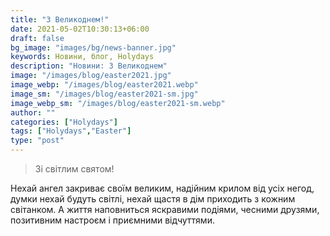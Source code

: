 ```yaml
---
title: "З Великоднем!"
date: 2021-05-02T10:30:13+06:00
draft: false
bg_image: "images/bg/news-banner.jpg"
keywords: Новини, блог, Holydays
description: "Новини: З Великоднем"
image: "/images/blog/easter2021.jpg"
image_webp: "/images/blog/easter2021.webp"
image_sm: "/images/blog/easter2021-sm.jpg"
image_webp_sm: "/images/blog/easter2021-sm.webp"
author: ""
categories: ["Holydays"]
tags: ["Holydays","Easter"]
type: "post"
---
```


> Зі світлим святом!

Нехай ангел закриває своїм великим, надійним крилом від усіх негод, думки нехай будуть світлі, нехай щастя в дім приходить з кожним світанком. А життя наповниться яскравими подіями, чесними друзями, позитивним настроєм і приємними відчуттями.

